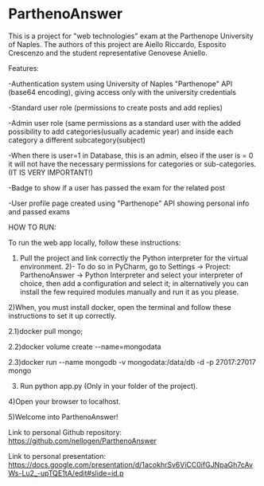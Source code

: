 # ParthenoAnswer
This is a project for "web technologies" exam at the Parthenope University of Naples. The authors of this project are Aiello Riccardo, Esposito Crescenzo and the student representative Genovese Aniello.


Features:

-Authentication system using University of Naples "Parthenope" API (base64 encoding), giving access only with the university credentials

-Standard user role (permissions to create posts and add replies)

-Admin user role (same permissions as a standard user with the added possibility to add categories(usually academic year) and inside each category a different subcategory(subject)

-When there is user=1 in Database, this is an admin, elseo if the user is = 0 it will not have the necessary permissions for categories or sub-categories. (IT IS VERY IMPORTANT!) 

-Badge to show if a user has passed the exam for the related post

-User profile page created using "Parthenope" API showing personal info and passed exams



HOW TO RUN: 

To run the web app locally, follow these instructions:

1) Pull the project and link correctly the Python interpreter for the virtual environment.
2)- To do so in PyCharm, go to Settings -> Project: ParthenoAnswer -> Python Interpreter and select your interpreter of choice, then add a configuration and select it; in alternatively you can install the few required modules manually and run it as you please.

2)When, you must install docker, open the terminal and follow these instructions to set it up correctly.

2.1)docker pull mongo;

2.2)docker volume create --name=mongodata

2.3)docker run --name mongodb -v mongodata:/data/db -d -p 27017:27017 mongo

3) Run python app.py (Only in your folder of the project).

4)Open your browser to localhost.

5)Welcome into ParthenoAnswer! 


Link to personal Github repository:
https://github.com/nellogen/ParthenoAnswer


Link to personal presentation: 
https://docs.google.com/presentation/d/1acokhrSv6ViCC0ifGJNpaGh7cAvWs-Lu2_-upTQE1tA/edit#slide=id.p

